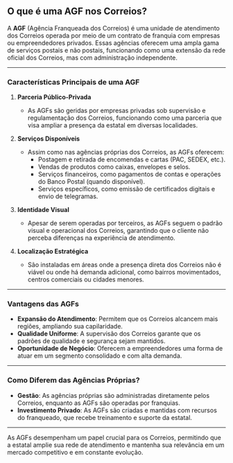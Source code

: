 ## **O que é uma AGF nos Correios?**

A **AGF** (Agência Franqueada dos Correios) é uma unidade de atendimento dos Correios operada por meio de um contrato de franquia com empresas ou empreendedores privados. Essas agências oferecem uma ampla gama de serviços postais e não postais, funcionando como uma extensão da rede oficial dos Correios, mas com administração independente.

---

### **Características Principais de uma AGF**

1. **Parceria Público-Privada**
    
    - As AGFs são geridas por empresas privadas sob supervisão e regulamentação dos Correios, funcionando como uma parceria que visa ampliar a presença da estatal em diversas localidades.
2. **Serviços Disponíveis**
    
    - Assim como nas agências próprias dos Correios, as AGFs oferecem:
        - Postagem e retirada de encomendas e cartas (PAC, SEDEX, etc.).
        - Vendas de produtos como caixas, envelopes e selos.
        - Serviços financeiros, como pagamentos de contas e operações do Banco Postal (quando disponível).
        - Serviços específicos, como emissão de certificados digitais e envio de telegramas.
3. **Identidade Visual**
    
    - Apesar de serem operadas por terceiros, as AGFs seguem o padrão visual e operacional dos Correios, garantindo que o cliente não perceba diferenças na experiência de atendimento.
4. **Localização Estratégica**
    
    - São instaladas em áreas onde a presença direta dos Correios não é viável ou onde há demanda adicional, como bairros movimentados, centros comerciais ou cidades menores.

---

### **Vantagens das AGFs**

- **Expansão do Atendimento**: Permitem que os Correios alcancem mais regiões, ampliando sua capilaridade.
- **Qualidade Uniforme**: A supervisão dos Correios garante que os padrões de qualidade e segurança sejam mantidos.
- **Oportunidade de Negócio**: Oferecem a empreendedores uma forma de atuar em um segmento consolidado e com alta demanda.

---

### **Como Diferem das Agências Próprias?**

- **Gestão**: As agências próprias são administradas diretamente pelos Correios, enquanto as AGFs são operadas por franquias.
- **Investimento Privado**: As AGFs são criadas e mantidas com recursos do franqueado, que recebe treinamento e suporte da estatal.

---

As AGFs desempenham um papel crucial para os Correios, permitindo que a estatal amplie sua rede de atendimento e mantenha sua relevância em um mercado competitivo e em constante evolução.